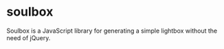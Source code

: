 # soulbox
Soulbox is a JavaScript library for generating a simple lightbox without the need of jQuery.
